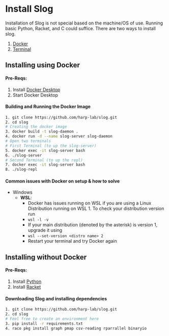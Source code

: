 # Install Slog
Installation of Slog is not special based on the machine/OS of use. Running basic Python, Racket, and C could suffice. There are two ways to install slog. 
1. [Docker](####Building-and-Running-the-Docker-Image)
2. [Terminal]()

## Installing using Docker
#### Pre-Reqs:
1. Install [Docker Desktop](https://www.docker.com/products/docker-desktop/)
2. Start Docker Desktop

#### Building and Running the Docker Image
```bash
1. git clone https://github.com/harp-lab/slog.git
2. cd slog
# Creating the docker image
3. docker build -t slog-daemon .
4. docker run -d --name slog-server slog-daemon
# Open two terminals
# First Terminal (to up the slog-server)
5. docker exec -it slog-server bash
6. ./slog-server
# Second Terminal (to up the repl)
7. docker exec -it slog-server bash
8. ./slog-repl
```

#### Common issues with Docker on setup & how to solve
  - Windows
	  - <strong>WSL</strong>:
		  - Docker has issues running on WSL if you are using a Linux Distribution running on WSL 1. To check your distribution version run
		  - ``wsl -l -v``
		  - If your main distribution (denoted by the asterisk) is version 1, upgrade it using 
		  - ``wsl --set-version <distro name> 2``
		  - Restart your terminal and try Docker again


## Installing without Docker
#### Pre-Reqs:
1. Install [Python](https://www.python.org/downloads/)
2. Install [Racket](https://racket-lang.org/)

#### Downloading Slog and installing dependencies
```bash
1. git clone https://github.com/harp-lab/slog.git
2. cd slog
# Feel free to create an environment here
3. pip install -r requirements.txt
4. raco pkg install graph pmap csv-reading rparrallel binaryio
```